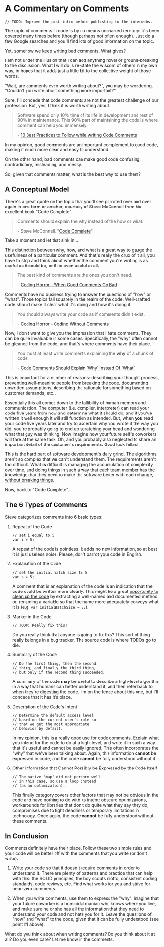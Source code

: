 A Commentary on Comments
========================

```
// TODO: Improve the post intro before publishing to the interwebs.
```

The topic of comments in code is by no means uncharted territory. It's been
covered many times before (though perhaps not often enough). Just do a few
Google searches and you'll find lots of good information on the topic.

Yet, somehow we keep writing bad comments. What gives?

I am not under the illusion that I can add anything novel or ground-breaking to
the discussion. What I will do is re-state the wisdom of others in my own way,
in hopes that it adds just a little bit to the collective weight of those words.

"Wait, are comments even worth writing about?", you may be wondering. "Couldn't
you write about something more important?"

Sure, I'll concede that code comments are not the greatest challenge of our
profession. But, yes, I think it is worth writing about.

> Software spend only 10% time of its life in development and rest of 90% in
> maintenance. This 90% part of maintaining the code is where comment can help
> you immensely.
> 
> \- [10 Best Practices to Follow while writing Code Comments]

In my opinion, good comments are an important complement to good code, making it
much more clear and easy to understand.

On the other hand, bad comments can make good code confusing, contradictory,
misleading, and messy.

So, given that comments matter, what is the best way to use them?

A Conceptual Model
------------------

There's a great quote on the topic that you'll see parroted over and over again
in one form or another, courtesy of Steve McConnell from his excellent book
"Code Complete".

> Comments should explain the why instead of the how or what.
> 
> \- Steve McConnell, "[Code Complete](http://en.wikipedia.org/wiki/Code_Complete)"

Take a moment and let that sink in...

This distinction between why, how, and what is a great way to gauge the
usefulness of a particular comment. And that's really the crux of it all, you
have to stop and think about whether the comment you're writing is as useful as
it could be, or if its even useful at all.

> The best kind of comments are the ones you don't need.
> 
> \- [Coding Horror - When Good Comments Go Bad]

Comments have no business trying to answer the questions of "how" or "what".
Those topics fall squarely in the realm of the code. Well-crafted code should
make it clear what it's doing and how it's doing it.

> You should always write your code as if comments didn't exist.
> 
> \- [Coding Horror - Coding Without Comments]

Now, I don't want to give you the impression that I hate comments. They can be
quite invaluable in some cases. Specifically, the "why" often cannot be gleaned
from the code, and that's where comments have their place.

> You must at least write comments explaining the **why** of a chunk of code.
> 
> \- [Code Comments Should Explain ‘Why’ Instead Of ‘What’]

This is important for a number of reasons: describing your thought process,
preventing well-meaning people from breaking the code, documenting unwritten
assumptions, describing the rationale for something based on customer demands,
etc...

Essentially this all comes down to the fallibility of human memory and
communication. The computer (i.e. compiler, interpreter) can read your code five
years from now and determine what it should do, and if you've written it well
enough it will still function as intended. But, when **you** read your code five
years later and try to ascertain why you wrote it the way you did, you're
probably going to end up scratching your head and wondering what that guy was
thinking. Now imagine how your future self's coworkers will fare at the same
task. Oh, and you probably also neglected to share an important detail of the
customer's requirements. Good luck fellas!

This is the hard part of software development's daily grind. The algorithms
aren't so complex that we can't understand them. The requirements aren't too
difficult. What **is** difficult is managing the accumulation of complexity over
time, and doing things in such a way that each team member has the knowledge
that they need to make the software better with each change,
[without breaking things].

Now, back to "Code Complete"...

The 6 Types of Comments
-----------------------

Steve categorizes comments into 6 basic types:

1. Repeat of the Code

	```
	// set i equal to 5    
	var i = 5;
	```

	A repeat of the code is pointless. It adds no new information, so at best it
	is just useless noise. Please, don't parrot your code in English.

2. Explanation of the Code

	```
	// set the initial batch size to 5
	var s = 5;
	```
	A comment that is an explanation of the code is an indication that the code
	could be written more clearly. This might be a great [opportunity to clean
	up the code] by extracting a well-named and documented method, or, renaming
	a variable so that the name more adequately conveys what it is
	(e.g. `var initialBatchSize = 5;`).

3. Marker in the Code

	```
	// TODO: Really fix this!
	```

	Do you really think that anyone is going to fix this? This sort of thing
	really belongs in a bug tracker. The source code is where TODOs go to die.

4. Summary of the Code

	```
	// Do the first thing, then the second
	// thing, and finally the third thing,
	// but only if the second thing succeeded.
	```

	A summary of the code **may** be useful to describe a high-level algorithm
	in a way that humans can better understand it, and then refer back to when
	they're digesting the code. I'm on the fence about this one, but I'll
	concede that it has it's place.

5. Description of the Code's Intent

	```
	// Determine the default access level
	// based on the current user's role so
	// that we get the most appropriate
	// behavior by default.
	```

	In my opinion, this is a really good use for code comments. Explain what you
	intend for the code to do at a high-level, and write it in such a way that
	it's useful and cannot be easily ignored. This often incorporates the "why"
	that we've been talking about. Again, this information **cannot** be
	expressed in code, and the code **cannot** be fully understood without it.

6. Other Information that Cannot Possibly be Expressed by the Code Itself

	```
	// The native 'map' did not perform well
	// in this case, so use a loop instead
	// (as an optimization).
	```

	This finally category covers other factors that may not be obvious in the
	code and have nothing to do with its intent: obscure optimizations,
	workarounds for libraries that don't do quite what they say they do,
	compromises due to tight deadlines or temporary limitations in technology.
	Once again, the code **cannot** be fully understood without these comments.

In Conclusion
-------------

Comments definitely have their place. Follow these two simple rules and your 
code will be better off with the comments that you write (or don't write).

1. Write your code so that it doesn't require comments in order to understand
   it. There are plenty of patterns and practice that can help with this: the
   SOLID principles, the boy scouts motto, consistent coding standards, code
   reviews, etc. Find what works for you and strive for near-zero comments.

2. When you write comments, use them to express the "why". Imagine that your
   future coworker is a homicidal maniac who knows where you live, and make sure
   he or she has all the information that they need to understand your code and
   not hate you for it. Leave the questions of "how" and "what" to the code,
   given that it can be fully understood (see point #1 above).

What do you think about when writing comments? Do you think about it at all? Do
you even care? Let me know in the comments.

[10 Best Practices to Follow while writing Code Comments]: http://javarevisited.blogspot.com/2011/08/code-comments-java-best-practices.html
[Coding Horror - When Good Comments Go Bad]: http://blog.codinghorror.com/when-good-comments-go-bad/
[Coding Horror - Coding Without Comments]: http://blog.codinghorror.com/coding-without-comments/
[Code Comments Should Explain ‘Why’ Instead Of ‘What’]: http://sandmoose.com/post/16414516163/code-comments-should-explain-why-instead-of
[without breaking things]: http://9gag.com/gag/aGwRXOZ
[opportunity to clean up the code]: http://simpleprogrammer.com/2015/04/13/why-comments-are-stupid-a-real-example/
